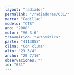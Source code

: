 ```yaml
---
layout: "radiador"
permalink: "/radiadores/631/"
marca: "Cadillac"
modelo: "CTS"
ano: "2008"
motor: "V6 3.6"
transmision: "Automática"
parte: "4113055"
clima: "Con clima"
alto: "23 3/4"
ancho: "20 7/16"
observaciones: ""
id: "631"
---
```


